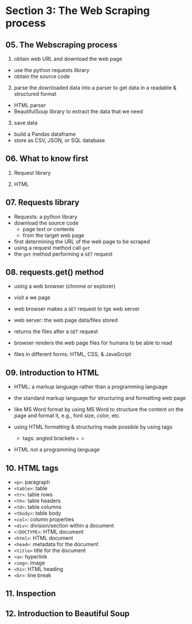 # Section 3: The Web Scraping process


## 05. The Webscraping process

1. obtain web URL and download the web page
  + use the python requests library
  + obtain the source code

2. parse the downloaded data into a parser to get data in a readable & structured format
  + HTML parser
  + BeautifulSoup library to extract the data that we need

3. save data
  + build a Pandas dataframe
  + store as CSV, JSON, or SQL database



## 06. What to know first

1. Request library

2. HTML


## 07. Requests library

+ Requests: a python library
+ download the source code
  + page text or contents
  + from the target web page
+ first determining the URL of the web page to be scraped
+ using a request method call `get`
+ the `get` method performing a `GET` request


## 08. requests.get() method

+ using a web browser (chrome or explorer)

+ visit a we page

+ web browser makes a `GET` request to tge web server

+ web server: the web page data/files stored

+ returns the files after a `GET` request

+ browser renders the web page files for humans to be able to read

+ files in different forms: HTML, CSS, & JavaScript


## 09. Introduction to HTML

+ HTML: a markup language rather than a programming language

+ the standard markup language for structuring and formatting web page

+ like MS Word format by using MS Word to structure the content on the page and format it, e.g., font size, color, etc.

+ using HTML formatting & structuring made possible by using tags
  + tags: angled brackets `< >`

+ HTML not a programming language


## 10. HTML tags

+ `<p>`: paragraph
+ `<table>`: table
+ `<tr>`: table rows
+ `<th>`: table headers
+ `<td>`: table columns
+ `<tbody>`: table body
+ `<col>`: column properties
+ `<div>`: division/section within a document
+ `<!DOCTYPE>`: HTML document
+ `<html>`: HTML document
+ `<head>`: metadata for the document
+ `<title>` title for the document
+ `<a>`: hyperlink
+ `<img>`: image
+ `<h1>`: HTML heading
+ `<br>`: line break






## 11. Inspection






## 12. Introduction to Beautiful Soup






